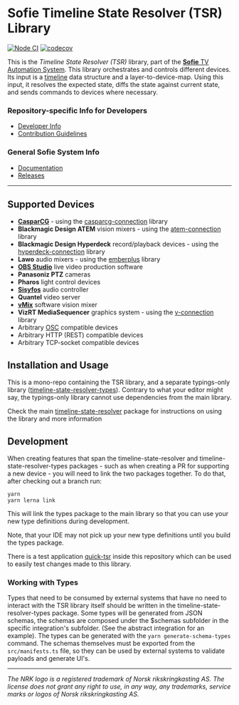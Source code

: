 # Sofie Timeline State Resolver (TSR) Library
[![Node CI](https://github.com/nrkno/sofie-timeline-state-resolver/actions/workflows/node.yaml/badge.svg)](https://github.com/nrkno/sofie-timeline-state-resolver/actions/workflows/node.yaml)
[![codecov](https://codecov.io/gh/nrkno/sofie-timeline-state-resolver/branch/master/graph/badge.svg)](https://codecov.io/gh/nrkno/sofie-timeline-state-resolver)

This is the _Timeline State Resolver (TSR)_ library, part of the [**Sofie** TV Automation System](https://github.com/nrkno/Sofie-TV-automation/). This library orchestrates and controls different devices. Its input is a [timeline](https://github.com/SuperFlyTV/supertimeline) data structure and a layer-to-device-map.
Using this input, it resolves the expected state, diffs the state against current state, and sends commands to devices where necessary.

### Repository-specific Info for Developers
* [Developer Info](DEVELOPER.md)
* [Contribution Guidelines](CONTRIBUTING.md)

### General Sofie System Info
* [Documentation](https://nrkno.github.io/sofie-core/)
* [Releases](https://nrkno.github.io/sofie-core/releases)

---

## Supported Devices

- **[CasparCG](http://casparcg.com/)** - using the [casparcg-connection](https://github.com/SuperFlyTV/casparcg-connection) library
- **Blackmagic Design ATEM** vision mixers - using the [atem-connection](https://github.com/nrkno/tv-automation-atem-connection) library
- **Blackmagic Design Hyperdeck** record/playback devices - using the [hyperdeck-connection](https://github.com/nrkno/tv-automation-hyperdeck-connection) library
- **Lawo** audio mixers - using the [emberplus](https://github.com/nrkno/tv-automation-emberplus-connection) library
- **[OBS Studio](https://obsproject.com/)** live video production software
- **Panasoniz PTZ** cameras
- **Pharos** light control devices
- **[Sisyfos](https://github.com/olzzon/sisyfos-audio-controller)** audio controller
- **Quantel** video server
- **[vMix](https://www.vmix.com/)** software vision mixer
- **VizRT MediaSequencer** graphics system - using the [v-connection](https://github.com/tv2/v-connection) library
- Arbitrary [OSC](https://en.wikipedia.org/wiki/Open_Sound_Control) compatible devices
- Arbitrary HTTP (REST) compatible devices
- Arbitrary TCP-socket compatible devices

## Installation and Usage

This is a mono-repo containing the TSR library, and a separate typings-only library ([timeline-state-resolver-types](/packages/timeline-state-resolver-types)).
Contrary to what your editor might say, the typings-only library cannot use dependencies from the main library.

Check the main [timeline-state-resolver](/packages/timeline-state-resolver) package for instructions on using the library and more information

## Development

When creating features that span the timeline-state-resolver and timeline-state-resolver-types packages - such as when creating a PR for supporting a new device - you will need to link the two packages together. To do that, after checking out a branch run:

```
yarn
yarn lerna link
```

This will link the types package to the main library so that you can use your new type definitions during development.

Note, that your IDE may not pick up your new type definitions until you build the types package.

There is a test application [quick-tsr](/packages/quick-tsr) inside this repository which can be used to easily test changes made to this library.

### Working with Types

Types that need to be consumed by external systems that have no need to interact with the TSR library itself should be written in the timeline-state-resolver-types package. Some types will be generated from JSON schemas, the schemas are composed under the $schemas subfolder in the specific integration's subfolder. (See the abstract integration for an example). The types can be generated with the `yarn generate-schema-types` command. The schemas themselves must be exported from the `src/manifests.ts` file, so they can be used by external systems to validate payloads and generate UI's.

---

_The NRK logo is a registered trademark of Norsk rikskringkasting AS. The license does not grant any right to use, in any way, any trademarks, service marks or logos of Norsk rikskringkasting AS._
